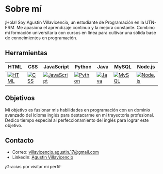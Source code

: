 # Sobre mí

¡Hola! Soy Agustin Villavicencio, un estudiante de Programación en la UTN-FRM. Me apasiona el aprendizaje continuo y la mejora constante. Combino mi formación universitaria con cursos en línea para cultivar una sólida base de conocimientos en programación.

## Herramientas

| HTML                                                                                     | CSS                                                                                      | JavaScript                                                                              | Python                                                                                  | Java                                                                                    | MySQL                                                                                   | Node.js                                                                                 |
|------------------------------------------------------------------------------------------|------------------------------------------------------------------------------------------|-----------------------------------------------------------------------------------------|-----------------------------------------------------------------------------------------|-----------------------------------------------------------------------------------------|-----------------------------------------------------------------------------------------|-----------------------------------------------------------------------------------------|
| [![HTML](https://img.shields.io/badge/-HTML-orange?style=for-the-badge&logo=html5&logoColor=white)](https://developer.mozilla.org/es/docs/Web/HTML) | [![CSS](https://img.shields.io/badge/-CSS-blue?style=for-the-badge&logo=css3&logoColor=white)](https://developer.mozilla.org/es/docs/Web/CSS) | [![JavaScript](https://img.shields.io/badge/-JavaScript-yellow?style=for-the-badge&logo=javascript&logoColor=white)](https://developer.mozilla.org/es/docs/Web/JavaScript) | [![Python](https://img.shields.io/badge/-Python-green?style=for-the-badge&logo=python&logoColor=white)](https://www.python.org/) | [![Java](https://img.shields.io/badge/-Java-red?style=for-the-badge&logo=java&logoColor=white)](https://www.java.com/) | [![MySQL](https://img.shields.io/badge/-MySQL-blue?style=for-the-badge&logo=mysql&logoColor=white)](https://www.mysql.com/) | [![Node.js](https://img.shields.io/badge/-Node.js-green?style=for-the-badge&logo=node.js&logoColor=white)](https://nodejs.org/) |

## Objetivos

Mi objetivo es fusionar mis habilidades en programación con un dominio avanzado del idioma inglés para destacarme en mi trayectoria profesional. Dedico tiempo especial al perfeccionamiento del inglés para lograr este objetivo.

## Contacto

- Correo: villavicencio.agustin.17@gmail.com
- LinkedIn: [Agustin Villavicencio](https://www.linkedin.com/in/agustin-villavicencio-998199276/)

¡Gracias por visitar mi perfil!

